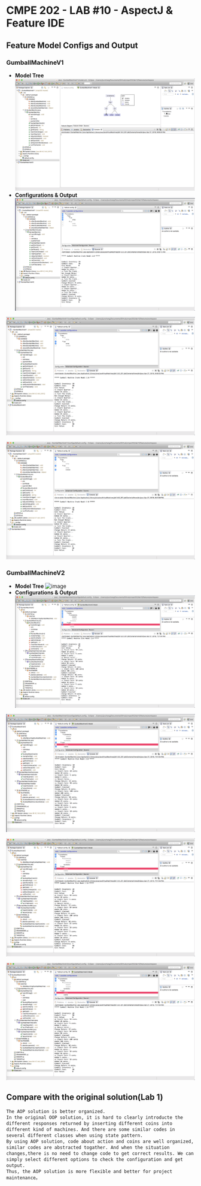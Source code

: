 # CMPE 202 - LAB #10 - AspectJ & Feature IDE

## Feature Model Configs and Output
### GumballMachineV1
- **Model Tree**
![image](https://github.com/zhangyijun0518/cmpe202/raw/master/lab10/output/GM_v1_model.png)
- **Configurations & Output**
![image](https://github.com/zhangyijun0518/cmpe202/raw/master/lab10/output/GM_v1_config1.png)

![image](https://github.com/zhangyijun0518/cmpe202/raw/master/lab10/output/GM_v1_config2.png)
  
![image](https://github.com/zhangyijun0518/cmpe202/raw/master/lab10/output/GM_v1_config3.png)

### GumballMachineV2
- **Model Tree**
![image](https://github.com/zhangyijun0518/cmpe202/rawmaster/lab10/output/GM_v2_model.png)
- **Configurations & Output**
![image](https://github.com/zhangyijun0518/cmpe202/raw/master/lab10/output/GM_v2_config1.png)

![image](https://github.com/zhangyijun0518/cmpe202/raw/master/lab10/output/GM_v2_config2.png)
  
![image](https://github.com/zhangyijun0518/cmpe202/raw/master/lab10/output/GM_v2_config3.png)

![image](https://github.com/zhangyijun0518/cmpe202/raw/master/lab10/output/GM_v2_config4.png)

## Compare with the original solution(Lab 1)
```
The AOP solution is better organized. 
In the original OOP solution, it is hard to clearly introducte the different responses returned by inserting different coins into different kind of machines. And there are some similar codes in several different classes when using state pattern.
By using AOP solution, code about action and coins are well organized, similar codes are abstracted togather. And when the situation changes,there is no need to change code to get correct results. We can simply select different options to check the configuration and get output.
Thus, the AOP solution is more flexible and better for project maintenance。
```
    